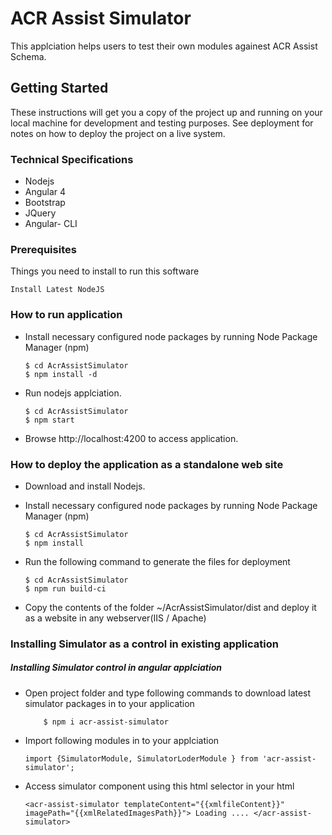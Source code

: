 # ACR Assist Simulator

This applciation helps users to test their own modules againest ACR Assist Schema. 
## Getting Started

These instructions will get you a copy of the project up and running on your local machine for development and testing purposes. See deployment for notes on how to deploy the project on a live system.

### Technical Specifications
*  Nodejs
* Angular 4
* Bootstrap
* JQuery
* Angular- CLI

### Prerequisites

Things you need to install to run this software
  ```
  Install Latest NodeJS 
  ```
### How to run application

* Install necessary configured node packages by running Node Package Manager (npm)
    ```
    $ cd AcrAssistSimulator
    $ npm install -d
    ```
* Run nodejs applciation.
    ```
    $ cd AcrAssistSimulator
    $ npm start
    ```
* Browse http://localhost:4200 to access application. 
 

### How to  deploy the application as a standalone web site

 * Download and install Nodejs.
* Install necessary configured node packages by running Node Package Manager (npm)
    ```
    $ cd AcrAssistSimulator
    $ npm install
    ```
 
* Run the following command to generate the files for deployment
    ```
    $ cd AcrAssistSimulator
    $ npm run build-ci
    ```

*  Copy the contents of the folder ~/AcrAssistSimulator/dist and deploy it as a website in any webserver(IIS / Apache)

### Installing Simulator as a control in existing application
##### Installing Simulator control in angular applciation

* Open project folder and type following commands to download latest simulator packages in to your application
    ```
        $ npm i acr-assist-simulator
    ```
* Import following modules in to your applciation
    ```
    import {SimulatorModule, SimulatorLoderModule } from 'acr-assist-simulator';
    ```
* Access simulator component using this html selector in your html
    ```
    <acr-assist-simulator templateContent="{{xmlfileContent}}" imagePath="{{xmlRelatedImagesPath}}"> Loading .... </acr-assist-simulator>
    ```